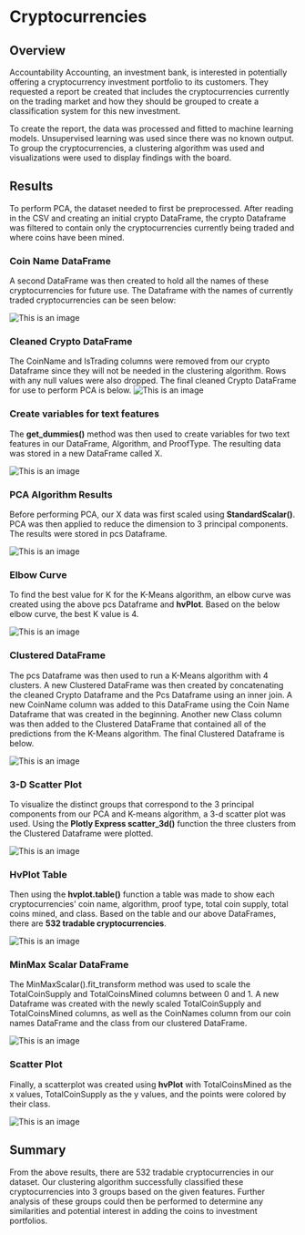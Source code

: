 # Cryptocurrencies
## Overview
  Accountability Accounting, an investment bank, is interested in potentially offering a cryptocurrency investment portfolio to its customers. They requested a report be created that includes the cryptocurrencies currently on the trading market and how they should be grouped to create a classification system for this new investment.
  
  To create the report, the data was processed and fitted to machine learning models. Unsupervised learning was used since there was no known output. To group the cryptocurrencies, a clustering algorithm was used and visualizations were used to display findings with the board.  

## Results
To perform PCA, the dataset needed to first be preprocessed. After reading in the CSV and creating an initial crypto DataFrame, the crypto Dataframe was filtered to contain only the cryptocurrencies currently being traded and where coins have been mined.

### Coin Name DataFrame
A second DataFrame was then created to hold all the names of these cryptocurrencies for future use. The Dataframe with the names of currently traded cryptocurrencies can be seen below:  

![This is an image](https://github.com/dsilvaggio/Cryptocurrencies/blob/main/Resources/Screen%20Shot%202022-06-20%20at%209.52.52%20PM.png)

### Cleaned Crypto DataFrame

The CoinName and IsTrading columns were removed from our crypto Dataframe since they will not be needed in the clustering algorithm. Rows with any null values were also dropped. The final cleaned Crypto DataFrame for use to perform PCA is below. 
![This is an image](https://github.com/dsilvaggio/Cryptocurrencies/blob/main/Resources/Screen%20Shot%202022-06-20%20at%209.53.07%20PM.png)

### Create variables for text features
The **get_dummies()** method was then used to create variables for two text features in our DataFrame, Algorithm, and ProofType. The resulting data was stored in a new DataFrame called X.

![This is an image](https://github.com/dsilvaggio/Cryptocurrencies/blob/main/Resources/Screen%20Shot%202022-06-20%20at%209.53.16%20PM.png)

### PCA Algorithm Results
Before performing PCA, our X data was first scaled using **StandardScalar()**. PCA was then applied to reduce the dimension to 3 principal components. The results were stored in pcs Dataframe. 

![This is an image](https://github.com/dsilvaggio/Cryptocurrencies/blob/main/Resources/Screen%20Shot%202022-06-20%20at%209.53.28%20PM.png)

### Elbow Curve
To find the best value for K for the K-Means algorithm, an elbow curve was created using the above pcs Dataframe and **hvPlot**. Based on the below elbow curve, the best K value is 4. 

![This is an image](https://github.com/dsilvaggio/Cryptocurrencies/blob/main/Resources/Screen%20Shot%202022-06-20%20at%209.53.36%20PM.png)

### Clustered DataFrame
The pcs Dataframe was then used to run a K-Means algorithm with 4 clusters. A new Clustered DataFrame was then created by concatenating the cleaned Crypto Dataframe and the Pcs Dataframe using an inner join. A new CoinName column was added to this DataFrame using the Coin Name Dataframe that was created in the beginning. Another new Class column was then added to the Clustered DataFrame that contained all of the predictions from the K-Means algorithm. The final Clustered Dataframe is below. 

![This is an image](https://github.com/dsilvaggio/Cryptocurrencies/blob/main/Resources/Screen%20Shot%202022-06-20%20at%209.53.45%20PM.png)

### 3-D Scatter Plot
To visualize the distinct groups that correspond to the 3 principal components from our PCA and K-means algorithm, a 3-d scatter plot was used. Using the **Plotly Express scatter_3d()** function the three clusters from the Clustered Dataframe were plotted.

![This is an image](https://github.com/dsilvaggio/Cryptocurrencies/blob/main/Resources/Screen%20Shot%202022-06-20%20at%209.56.01%20PM.png)

### HvPlot Table
Then using the **hvplot.table()** function a table was made to show each cryptocurrencies' coin name, algorithm, proof type, total coin supply, total coins mined, and class. Based on the table and our above DataFrames, there are **532 tradable cryptocurrencies**.  

![This is an image](https://github.com/dsilvaggio/Cryptocurrencies/blob/main/Resources/Screen%20Shot%202022-06-20%20at%209.54.09%20PM.png)

### MinMax Scalar DataFrame
The MinMaxScalar().fit_transform method was used to scale the TotalCoinSupply and TotalCoinsMined columns between 0 and 1. A new Dataframe was created with the newly scaled TotalCoinSupply and TotalCoinsMined columns, as well as the CoinNames column from our coin names DataFrame and the class from our clustered DataFrame. 

![This is an image](https://github.com/dsilvaggio/Cryptocurrencies/blob/main/Resources/Screen%20Shot%202022-06-20%20at%209.54.02%20PM.png)

### Scatter Plot
Finally, a scatterplot was created using **hvPlot** with TotalCoinsMined as the x values, TotalCoinSupply as the y values, and the points were colored by their class.

![This is an image](https://github.com/dsilvaggio/Cryptocurrencies/blob/main/Resources/Screen%20Shot%202022-06-20%20at%209.53.55%20PM.png)






## Summary
From the above results, there are 532 tradable cryptocurrencies in our dataset. Our clustering algorithm successfully classified these cryptocurrencies into 3 groups based on the given features. Further analysis of these groups could then be performed to determine any similarities and potential interest in adding the coins to investment portfolios.  
